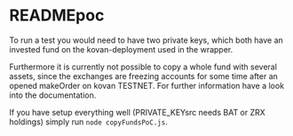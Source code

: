 # READMEpoc

To run a test you would need to have two private keys, which both have an invested fund on the kovan-deployment used in the wrapper.

Furthermore it is currently not possible to copy a whole fund with several assets, since the exchanges are freezing accounts for some time after an opened makeOrder on kovan TESTNET. For further information have a look into the documentation.

If you have setup everything well (PRIVATE_KEYsrc needs BAT or ZRX holdings) simply run `node copyFundsPoC.js`.
